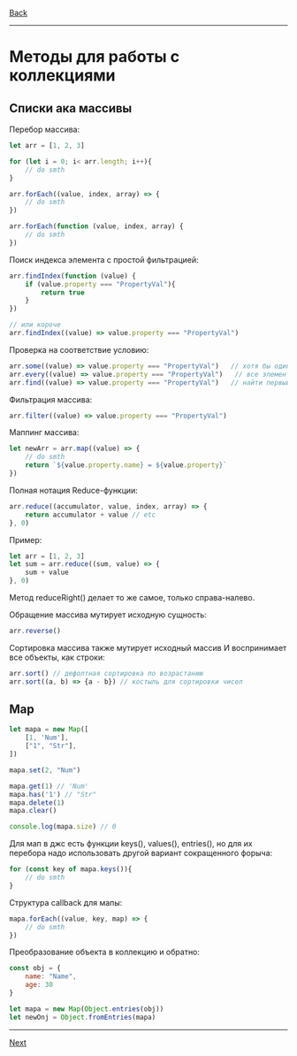 [Back](../README.md)
***
# Методы для работы с коллекциями
## Списки ака массивы
Перебор массива:

```js
let arr = [1, 2, 3]

for (let i = 0; i< arr.length; i++){
    // do smth
}

arr.forEach((value, index, array) => {
    // do smth
})

arr.forEach(function (value, index, array) {
    // do smth
})
```

Поиск индекса элемента с простой фильтрацией:
```js
arr.findIndex(function (value) { 
    if (value.property === "PropertyVal"){
        return true
    }
})

// или короче
arr.findIndex((value) => value.property === "PropertyVal")
```

Проверка на соответствие условию:
```js
arr.some((value) => value.property === "PropertyVal")   // хотя бы один элемент соответствует условию
arr.every((value) => value.property === "PropertyVal")   // все элементы соответствуют условию
arr.find((value) => value.property === "PropertyVal")   // найти первый элемент по условию
```

Фильтрация массива:
```js
arr.filter((value) => value.property === "PropertyVal") 
```

Маппинг массива:
```js
let newArr = arr.map((value) => {
    // do smth
    return `${value.property.name} = ${value.property}`
})
```

Полная нотация Reduce-функции:
```js
arr.reduce((accumulator, value, index, array) => {
    return accumulator + value // etc
}, 0)
```

Пример:
```js
let arr = [1, 2, 3]
let sum = arr.reduce((sum, value) => {
    sum + value
}, 0)
```

Метод reduceRight() делает то же самое, только справа-налево.

Обращение массива мутирует исходную сущность:
```js
arr.reverse()
```

Сортировка массива также мутирует исходный массив И воспринимает все объекты, как строки:
```js
arr.sort() // дефолтная сортировка по возрастанию
arr.sort((a, b) => {a - b}) // костыль для сортировки чисел
```

## Map
```js
let mapa = new Map([
    [1, 'Num'],
    ["1", "Str"],
])

mapa.set(2, "Num")

mapa.get(1) // 'Num'
mapa.has('1') // "Str"
mapa.delete(1)
mapa.clear()

console.log(mapa.size) // 0
```

Для мап в джс есть функции keys(), values(), entries(), но для их перебора надо использовать другой вариант сокращенного форыча:
```js
for (const key of mapa.keys()){
    // do smth
}
```

Структура callback для мапы:
```js
mapa.forEach((value, key, map) => {
    // do smth
})
```

Преобразование объекта в коллекцию и обратно:
```js
const obj = {
    name: "Name",
    age: 30
}

let mapa = new Map(Object.entries(obj))
let newOnj = Object.fromEntries(mapa)
```






***
[Next]()